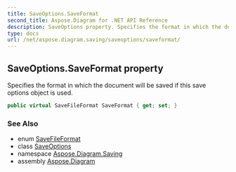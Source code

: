 ```yaml
---
title: SaveOptions.SaveFormat
second_title: Aspose.Diagram for .NET API Reference
description: SaveOptions property. Specifies the format in which the document will be saved if this save options object is used
type: docs
url: /net/aspose.diagram.saving/saveoptions/saveformat/
---
```

## SaveOptions.SaveFormat property

Specifies the format in which the document will be saved if this save options object is used.

```csharp
public virtual SaveFileFormat SaveFormat { get; set; }
```

### See Also

* enum [SaveFileFormat](../../../aspose.diagram/savefileformat/)
* class [SaveOptions](../)
* namespace [Aspose.Diagram.Saving](../../saveoptions/)
* assembly [Aspose.Diagram](../../../)


